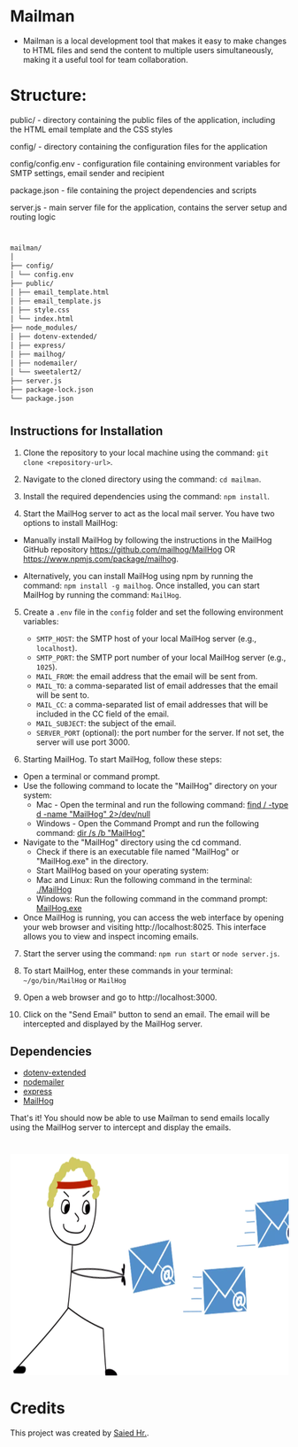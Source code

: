 # Mailman 
- Mailman is a local development tool that makes it easy to make changes to HTML files and send the content to multiple users simultaneously, making it a useful tool for team collaboration.

# Structure:
public/ - directory containing the public files of the application, including the HTML email template and the CSS styles

config/ - directory containing the configuration files for the application

config/config.env - configuration file containing environment variables for SMTP settings, email sender and recipient

package.json - file containing the project dependencies and scripts

server.js - main server file for the application, contains the server setup and routing logic

#

``` 
mailman/
│
├── config/
│ └── config.env
├── public/
│ ├── email_template.html
│ ├── email_template.js
│ ├── style.css
│ └── index.html
├── node_modules/
│ ├── dotenv-extended/
│ ├── express/
│ ├── mailhog/
│ ├── nodemailer/
│ └── sweetalert2/
├── server.js
├── package-lock.json
└── package.json
```

#

## Instructions for Installation

1. Clone the repository to your local machine using the command: `git clone <repository-url>`.

2. Navigate to the cloned directory using the command: `cd mailman`.

3. Install the required dependencies using the command: `npm install`.

4. Start the MailHog server to act as the local mail server. You have two options to install MailHog:

  - Manually install MailHog by following the instructions in the MailHog GitHub repository https://github.com/mailhog/MailHog OR https://www.npmjs.com/package/mailhog.
   
   - Alternatively, you can install MailHog using npm by running the command: `npm install -g mailhog`. Once installed, you can start MailHog by running the command: `MailHog`.

5. Create a `.env` file in the `config` folder and set the following environment variables:
   - `SMTP_HOST`: the SMTP host of your local MailHog server (e.g., `localhost`).
   - `SMTP_PORT`: the SMTP port number of your local MailHog server (e.g., `1025`).
   - `MAIL_FROM`: the email address that the email will be sent from.
   - `MAIL_TO`: a comma-separated list of email addresses that the email will be sent to.
   - `MAIL_CC`: a comma-separated list of email addresses that will be included in the CC field of the email.
   - `MAIL_SUBJECT`: the subject of the email.
   - `SERVER_PORT` (optional): the port number for the server. If not set, the server will use port 3000.

6. Starting MailHog. To start MailHog, follow these steps:
- Open a terminal or command prompt.
- Use the following command to locate the "MailHog" directory on your system:
  - Mac - Open the terminal and run the following command: [find / -type d -name "MailHog" 2>/dev/null](https://gist.github.com/onerinas/d5e777ceb9cf861aaa6a425d2ba6e952)
  - Windows - Open the Command Prompt and run the following command: [dir /s /b "MailHog"](https://github.com/mailhog/MailHog-MTA/blob/master/config/config.go)
- Navigate to the "MailHog" directory using the cd command.
   - Check if there is an executable file named "MailHog" or "MailHog.exe" in the directory.
   - Start MailHog based on your operating system:
   - Mac and Linux: Run the following command in the terminal: [./MailHog](https://github.com/mailhog/MailHog)
   - Windows: Run the following command in the command prompt: [MailHog.exe](https://github.com/mailhog/MailHog)
 - Once MailHog is running, you can access the web interface by opening your web browser and visiting http://localhost:8025. This interface allows you to view and inspect incoming emails.

7. Start the server using the command: `npm run start` or `node server.js`.

8.  To start MailHog, enter these commands in your terminal: `~/go/bin/MailHog` or `MailHog`

9. Open a web browser and go to http://localhost:3000.

10. Click on the "Send Email" button to send an email. The email will be intercepted and displayed by the MailHog server.

## Dependencies

- [dotenv-extended](https://www.npmjs.com/package/dotenv-extended)
- [nodemailer](https://www.npmjs.com/package/nodemailer)
- [express](https://www.npmjs.com/package/express)
- [MailHog](https://github.com/mailhog/MailHog)

That's it! You should now be able to use Mailman to send emails locally using the MailHog server to intercept and display the emails.

#

<img src="./public/lib/images/readme.webp" alt="Alt-Text" width="600" height="400">


# Credits

This project was created by [Saied Hr.](https://github.com/shr-skopos/mailman).
